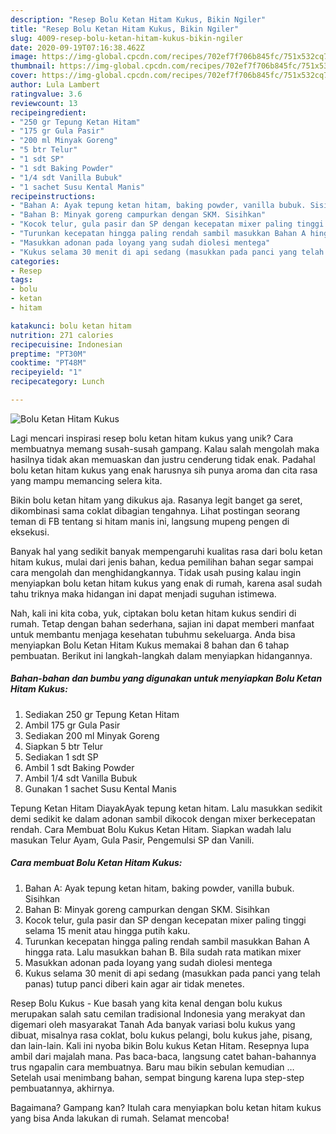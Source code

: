 ```yaml
---
description: "Resep Bolu Ketan Hitam Kukus, Bikin Ngiler"
title: "Resep Bolu Ketan Hitam Kukus, Bikin Ngiler"
slug: 4009-resep-bolu-ketan-hitam-kukus-bikin-ngiler
date: 2020-09-19T07:16:38.462Z
image: https://img-global.cpcdn.com/recipes/702ef7f706b845fc/751x532cq70/bolu-ketan-hitam-kukus-foto-resep-utama.jpg
thumbnail: https://img-global.cpcdn.com/recipes/702ef7f706b845fc/751x532cq70/bolu-ketan-hitam-kukus-foto-resep-utama.jpg
cover: https://img-global.cpcdn.com/recipes/702ef7f706b845fc/751x532cq70/bolu-ketan-hitam-kukus-foto-resep-utama.jpg
author: Lula Lambert
ratingvalue: 3.6
reviewcount: 13
recipeingredient:
- "250 gr Tepung Ketan Hitam"
- "175 gr Gula Pasir"
- "200 ml Minyak Goreng"
- "5 btr Telur"
- "1 sdt SP"
- "1 sdt Baking Powder"
- "1/4 sdt Vanilla Bubuk"
- "1 sachet Susu Kental Manis"
recipeinstructions:
- "Bahan A: Ayak tepung ketan hitam, baking powder, vanilla bubuk. Sisihkan"
- "Bahan B: Minyak goreng campurkan dengan SKM. Sisihkan"
- "Kocok telur, gula pasir dan SP dengan kecepatan mixer paling tinggi selama 15 menit atau hingga putih kaku."
- "Turunkan kecepatan hingga paling rendah sambil masukkan Bahan A hingga rata. Lalu masukkan bahan B. Bila sudah rata matikan mixer"
- "Masukkan adonan pada loyang yang sudah diolesi mentega"
- "Kukus selama 30 menit di api sedang (masukkan pada panci yang telah panas) tutup panci diberi kain agar air tidak menetes."
categories:
- Resep
tags:
- bolu
- ketan
- hitam

katakunci: bolu ketan hitam 
nutrition: 271 calories
recipecuisine: Indonesian
preptime: "PT30M"
cooktime: "PT48M"
recipeyield: "1"
recipecategory: Lunch

---
```



![Bolu Ketan Hitam Kukus](https://img-global.cpcdn.com/recipes/702ef7f706b845fc/751x532cq70/bolu-ketan-hitam-kukus-foto-resep-utama.jpg)

Lagi mencari inspirasi resep bolu ketan hitam kukus yang unik? Cara membuatnya memang susah-susah gampang. Kalau salah mengolah maka hasilnya tidak akan memuaskan dan justru cenderung tidak enak. Padahal bolu ketan hitam kukus yang enak harusnya sih punya aroma dan cita rasa yang mampu memancing selera kita.

Bikin bolu ketan hitam yang dikukus aja. Rasanya legit banget ga seret, dikombinasi sama coklat dibagian tengahnya. Lihat postingan seorang teman di FB tentang si hitam manis ini, langsung mupeng pengen di eksekusi.

Banyak hal yang sedikit banyak mempengaruhi kualitas rasa dari bolu ketan hitam kukus, mulai dari jenis bahan, kedua pemilihan bahan segar sampai cara mengolah dan menghidangkannya. Tidak usah pusing kalau ingin menyiapkan bolu ketan hitam kukus yang enak di rumah, karena asal sudah tahu triknya maka hidangan ini dapat menjadi suguhan istimewa.


Nah, kali ini kita coba, yuk, ciptakan bolu ketan hitam kukus sendiri di rumah. Tetap dengan bahan sederhana, sajian ini dapat memberi manfaat untuk membantu menjaga kesehatan tubuhmu sekeluarga. Anda bisa menyiapkan Bolu Ketan Hitam Kukus memakai 8 bahan dan 6 tahap pembuatan. Berikut ini langkah-langkah dalam menyiapkan hidangannya.

<!--inarticleads1-->

##### Bahan-bahan dan bumbu yang digunakan untuk menyiapkan Bolu Ketan Hitam Kukus:

1. Sediakan 250 gr Tepung Ketan Hitam
1. Ambil 175 gr Gula Pasir
1. Sediakan 200 ml Minyak Goreng
1. Siapkan 5 btr Telur
1. Sediakan 1 sdt SP
1. Ambil 1 sdt Baking Powder
1. Ambil 1/4 sdt Vanilla Bubuk
1. Gunakan 1 sachet Susu Kental Manis


Tepung Ketan Hitam DiayakAyak tepung ketan hitam. Lalu masukkan sedikit demi sedikit ke dalam adonan sambil dikocok dengan mixer berkecepatan rendah. Cara Membuat Bolu Kukus Ketan Hitam. Siapkan wadah lalu masukan Telur Ayam, Gula Pasir, Pengemulsi SP dan Vanili. 

<!--inarticleads2-->

##### Cara membuat Bolu Ketan Hitam Kukus:

1. Bahan A: Ayak tepung ketan hitam, baking powder, vanilla bubuk. Sisihkan
1. Bahan B: Minyak goreng campurkan dengan SKM. Sisihkan
1. Kocok telur, gula pasir dan SP dengan kecepatan mixer paling tinggi selama 15 menit atau hingga putih kaku.
1. Turunkan kecepatan hingga paling rendah sambil masukkan Bahan A hingga rata. Lalu masukkan bahan B. Bila sudah rata matikan mixer
1. Masukkan adonan pada loyang yang sudah diolesi mentega
1. Kukus selama 30 menit di api sedang (masukkan pada panci yang telah panas) tutup panci diberi kain agar air tidak menetes.


Resep Bolu Kukus - Kue basah yang kita kenal dengan bolu kukus merupakan salah satu cemilan tradisional Indonesia yang merakyat dan digemari oleh masyarakat Tanah Ada banyak variasi bolu kukus yang dibuat, misalnya rasa coklat, bolu kukus pelangi, bolu kukus jahe, pisang, dan lain-lain. Kali ini nyoba bikin Bolu kukus Ketan Hitam. Resepnya lupa ambil dari majalah mana. Pas baca-baca, langsung catet bahan-bahannya trus ngapalin cara membuatnya. Baru mau bikin sebulan kemudian … Setelah usai menimbang bahan, sempat bingung karena lupa step-step pembuatannya, akhirnya. 

Bagaimana? Gampang kan? Itulah cara menyiapkan bolu ketan hitam kukus yang bisa Anda lakukan di rumah. Selamat mencoba!
